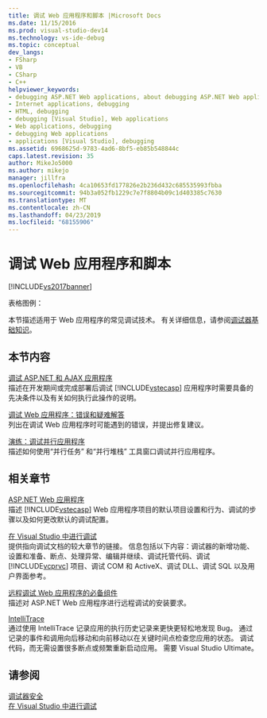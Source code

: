 ```yaml
---
title: 调试 Web 应用程序和脚本 |Microsoft Docs
ms.date: 11/15/2016
ms.prod: visual-studio-dev14
ms.technology: vs-ide-debug
ms.topic: conceptual
dev_langs:
- FSharp
- VB
- CSharp
- C++
helpviewer_keywords:
- debugging ASP.NET Web applications, about debugging ASP.NET Web applications
- Internet applications, debugging
- HTML, debugging
- debugging [Visual Studio], Web applications
- Web applications, debugging
- debugging Web applications
- applications [Visual Studio], debugging
ms.assetid: 6968625d-9783-4ad6-8bf5-eb85b548844c
caps.latest.revision: 35
author: MikeJo5000
ms.author: mikejo
manager: jillfra
ms.openlocfilehash: 4ca10653fd177826e2b236d432c685535993fbba
ms.sourcegitcommit: 94b3a052fb1229c7e7f8804b09c1d403385c7630
ms.translationtype: MT
ms.contentlocale: zh-CN
ms.lasthandoff: 04/23/2019
ms.locfileid: "68155906"
---
```

# <a name="debugging-web-applications-and-script"></a>调试 Web 应用程序和脚本
[!INCLUDE[vs2017banner](../includes/vs2017banner.md)]

表格图例：  
  
 本节描述适用于 Web 应用程序的常见调试技术。 有关详细信息，请参阅[调试器基础知识](../debugger/debugger-basics.md)。  
  
## <a name="in-this-section"></a>本节内容  
 [调试 ASP.NET 和 AJAX 应用程序](../debugger/debugging-aspnet-and-ajax-applications.md)  
 描述在开发期间或完成部署后调试 [!INCLUDE[vstecasp](../includes/vstecasp-md.md)] 应用程序时需要具备的先决条件以及有关如何执行此操作的说明。  
  
 [调试 Web 应用程序：错误和疑难解答](../debugger/debugging-web-applications-errors-and-troubleshooting.md)  
 列出在调试 Web 应用程序时可能遇到的错误，并提出修复建议。  
  
 [演练：调试并行应用程序](../debugger/walkthrough-debugging-a-parallel-application.md)  
 描述如何使用“并行任务”  和“并行堆栈”  工具窗口调试并行应用程序。  
  
## <a name="related-sections"></a>相关章节  
 [ASP.NET Web 应用程序](../debugger/debugging-preparation-aspnet-web-applications.md)  
 描述 [!INCLUDE[vstecasp](../includes/vstecasp-md.md)] Web 应用程序项目的默认项目设置和行为、调试的步骤以及如何更改默认的调试配置。  
  
 [在 Visual Studio 中进行调试](../debugger/debugging-in-visual-studio.md)  
 提供指向调试文档的较大章节的链接。 信息包括以下内容：调试器的新增功能、设置和准备、断点、处理异常、编辑并继续、调试托管代码、调试 [!INCLUDE[vcprvc](../includes/vcprvc-md.md)] 项目、调试 COM 和 ActiveX、调试 DLL、调试 SQL 以及用户界面参考。  
  
 [远程调试 Web 应用程序的必备组件](../debugger/prerequistes-for-remote-debugging-web-applications.md)  
 描述对 ASP.NET Web 应用程序进行远程调试的安装要求。  
  
 [IntelliTrace](../debugger/intellitrace.md)  
 通过使用 IntelliTrace 记录应用的执行历史记录来更快更轻松地发现 Bug。 通过记录的事件和调用向后移动和向前移动以在关键时间点检查您应用的状态。 调试代码，而无需设置很多断点或频繁重新启动应用。 需要 Visual Studio Ultimate。  
  
## <a name="see-also"></a>请参阅  
 [调试器安全](../debugger/debugger-security.md)   
 [在 Visual Studio 中进行调试](../debugger/debugging-in-visual-studio.md)

